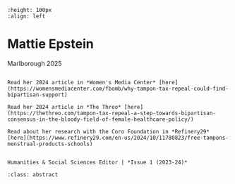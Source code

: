 ```{image} mattieEpstein.jpeg
:height: 100px
:align: left
```

# Mattie Epstein

Marlborough 2025

``` {margin}

Read her 2024 article in *Women's Media Center* [here](https://womensmediacenter.com/fbomb/why-tampon-tax-repeal-could-find-bipartisan-support)

Read her 2024 article in *The Threo* [here](https://thethreo.com/tampon-tax-repeal-a-step-towards-bipartisan-consensus-in-the-bloody-field-of-female-healthcare-policy/)

Read about her research with the Coro Foundation in *Refinery29* [here](https://www.refinery29.com/en-us/2024/10/11780823/free-tampons-menstrual-products-schools)
```

```{margin} Positions

Humanities & Social Sciences Editor | *Issue 1 (2023-24)*

```

```{admonition} Articles
:class: abstract

```
